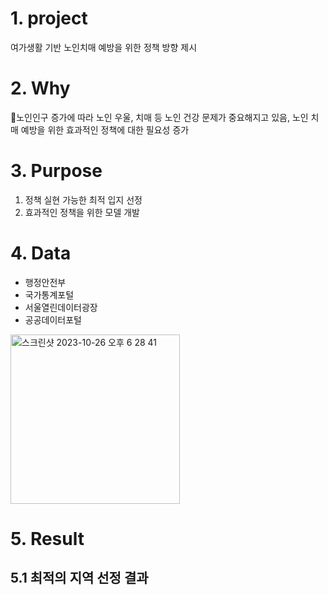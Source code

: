 
# 1. project
여가생활 기반 노인치매 예방을 위한 정책 방향 제시

# 2. Why

노인인구 증가에 따라 노인 우울, 치매 등 노인 건강 문제가 중요해지고 있음, 노인 치매 예방을 위한 효과적인 정책에 대한 필요성 증가

# 3. Purpose

1. 정책 실현 가능한 최적 입지 선정
2. 효과적인 정책을 위한 모델 개발

# 4. Data
- 행정안전부
- 국가통계포털
- 서울열린데이터광장
- 공공데이터포털
<img width="271" alt="스크린샷 2023-10-26 오후 6 28 41" src="https://github.com/seoyeonne/Data-analysis-project/assets/80025812/6ad5c025-5e10-4dc0-9b54-371e860d1807">

# 5. Result
## 5.1 최적의 지역 선정 결과
